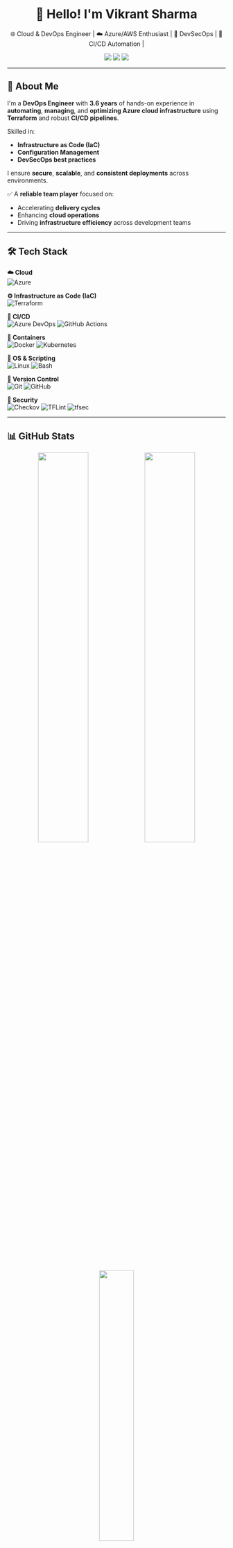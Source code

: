<h1 align="center">👋 Hello! I'm Vikrant Sharma</h1>

<p align="center">
  🌐 Cloud & DevOps Engineer | ☁️ Azure/AWS Enthusiast | 🔐 DevSecOps | 🔄 CI/CD Automation |
</p>

<p align="center">
  <a href="https://www.linkedin.com/in/vikrantsh75/"><img src="https://img.shields.io/badge/LinkedIn-VikrantSharma-blue?style=flat-square&logo=linkedin"></a>
  <a href="mailto:vikrantsh75@gmail.com"><img src="https://img.shields.io/badge/Email-Contact Me-red?style=flat-square&logo=gmail"></a>
  <a href="https://github.com/Viki364"><img src="https://img.shields.io/badge/GitHub-Viki364-black?style=flat-square&logo=github"></a>
</p>

---

## 🚀 About Me

I'm a **DevOps Engineer** with **3.6 years** of hands-on experience in **automating**, **managing**, and **optimizing Azure cloud infrastructure** using **Terraform** and robust **CI/CD pipelines**.

Skilled in:
- **Infrastructure as Code (IaC)**
- **Configuration Management**
- **DevSecOps best practices**

I ensure **secure**, **scalable**, and **consistent deployments** across environments.

✅ A **reliable team player** focused on:
- Accelerating **delivery cycles**
- Enhancing **cloud operations**
- Driving **infrastructure efficiency** across development teams

---

## 🛠️ Tech Stack

**☁️ Cloud**  
![Azure](https://img.shields.io/badge/Azure-0078D4?style=flat&logo=microsoft-azure&logoColor=white)

**⚙️ Infrastructure as Code (IaC)**  
![Terraform](https://img.shields.io/badge/Terraform-623CE4?style=flat&logo=terraform&logoColor=white)

**🔄 CI/CD**  
![Azure DevOps](https://img.shields.io/badge/Azure%20DevOps-0078D7?style=flat&logo=azure-devops&logoColor=white)
![GitHub Actions](https://img.shields.io/badge/GitHub%20Actions-2088FF?style=flat&logo=github-actions&logoColor=white)

**🐳 Containers**  
![Docker](https://img.shields.io/badge/Docker-2496ED?style=flat&logo=docker&logoColor=white)
![Kubernetes](https://img.shields.io/badge/Kubernetes-326CE5?style=flat&logo=kubernetes&logoColor=white)

**🐧 OS & Scripting**  
![Linux](https://img.shields.io/badge/Linux-FCC624?style=flat&logo=linux&logoColor=black)
![Bash](https://img.shields.io/badge/Bash-4EAA25?style=flat&logo=gnu-bash&logoColor=white)

**📁 Version Control**  
![Git](https://img.shields.io/badge/Git-F05032?style=flat&logo=git&logoColor=white)
![GitHub](https://img.shields.io/badge/GitHub-181717?style=flat&logo=github&logoColor=white)

**🔐 Security**  
![Checkov](https://img.shields.io/badge/Checkov-3B4CAD?style=flat&logo=python&logoColor=white)
![TFLint](https://img.shields.io/badge/TFLint-4040B2?style=flat&logo=terraform&logoColor=white)
![tfsec](https://img.shields.io/badge/tfsec-7D4698?style=flat&logo=terraform&logoColor=white)


---

## 📊 GitHub Stats

<p align="center">
  <img src="https://github-readme-stats.vercel.app/api?username=Viki364&show_icons=true&theme=radical" width="48%" />
  <img src="https://github-readme-streak-stats.herokuapp.com/?user=Viki364&theme=radical" width="48%" />
</p>

<p align="center">
  <img src="https://github-readme-stats.vercel.app/api/top-langs/?username=Viki364&layout=compact&theme=radical" width="40%" />
</p>

---

## 📫 Let’s Connect

<p align="center">
  <a href="mailto:vikrantsh75@gmail.com"><img src="https://img.shields.io/badge/Email-vikrantsh75@gmail.com-D14836?style=for-the-badge&logo=gmail&logoColor=white"></a>
  <a href="https://www.linkedin.com/in/vikrantsh75/" target="_blank"><img src="https://img.shields.io/badge/LinkedIn-Vikrant%20Sharma-0077B5?style=for-the-badge&logo=linkedin&logoColor=white"></a>
  <a href="https://github.com/Viki364" target="_blank"><img src="https://img.shields.io/badge/GitHub-Viki364-181717?style=for-the-badge&logo=github&logoColor=white"></a>
</p>

<p align="center">
  💬 I'm always open to discussing cloud, DevOps, automation, or collaboration opportunities.
</p>

---

> 💡 *“The best way to predict the future is to automate it.”*  
> — Vikrant Sharma
